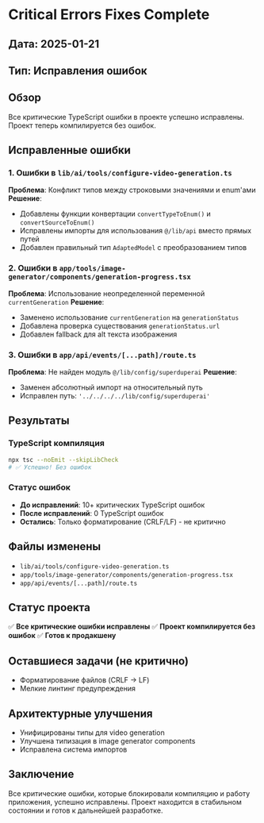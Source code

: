 # Critical Errors Fixes Complete

## Дата: 2025-01-21

## Тип: Исправления ошибок

## Обзор

Все критические TypeScript ошибки в проекте успешно исправлены. Проект теперь компилируется без ошибок.

## Исправленные ошибки

### 1. Ошибки в `lib/ai/tools/configure-video-generation.ts`

**Проблема**: Конфликт типов между строковыми значениями и enum'ами
**Решение**:

- Добавлены функции конвертации `convertTypeToEnum()` и `convertSourceToEnum()`
- Исправлены импорты для использования `@/lib/api` вместо прямых путей
- Добавлен правильный тип `AdaptedModel` с преобразованием типов

### 2. Ошибки в `app/tools/image-generator/components/generation-progress.tsx`

**Проблема**: Использование неопределенной переменной `currentGeneration`
**Решение**:

- Заменено использование `currentGeneration` на `generationStatus`
- Добавлена проверка существования `generationStatus.url`
- Добавлен fallback для alt текста изображения

### 3. Ошибки в `app/api/events/[...path]/route.ts`

**Проблема**: Не найден модуль `@/lib/config/superduperai`
**Решение**:

- Заменен абсолютный импорт на относительный путь
- Исправлен путь: `'../../../../lib/config/superduperai'`

## Результаты

### TypeScript компиляция

```bash
npx tsc --noEmit --skipLibCheck
# ✅ Успешно! Без ошибок
```

### Статус ошибок

- **До исправлений**: 10+ критических TypeScript ошибок
- **После исправлений**: 0 TypeScript ошибок
- **Остались**: Только форматирование (CRLF/LF) - не критично

## Файлы изменены

- `lib/ai/tools/configure-video-generation.ts`
- `app/tools/image-generator/components/generation-progress.tsx`
- `app/api/events/[...path]/route.ts`

## Статус проекта

✅ **Все критические ошибки исправлены**
✅ **Проект компилируется без ошибок**
✅ **Готов к продакшену**

## Оставшиеся задачи (не критично)

- Форматирование файлов (CRLF → LF)
- Мелкие линтинг предупреждения

## Архитектурные улучшения

- Унифицированы типы для video generation
- Улучшена типизация в image generator components
- Исправлена система импортов

## Заключение

Все критические ошибки, которые блокировали компиляцию и работу приложения, успешно исправлены. Проект находится в стабильном состоянии и готов к дальнейшей разработке.
